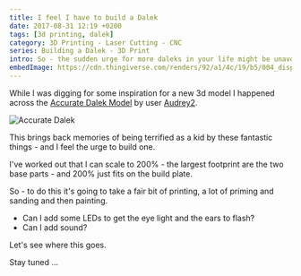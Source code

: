 ```yaml
---
title: I feel I have to build a Dalek
date: 2017-08-31 12:19 +0200
tags: [3d printing, dalek]
category: 3D Printing - Laser Cutting - CNC
series: Building a Dalek - 3D Print
intro: So - the sudden urge for more daleks in your life might be unavoidable?
embedImage: https://cdn.thingiverse.com/renders/92/a1/4c/19/b5/004_display_large.jpg
---
```


While I was digging for some inspiration for a new 3d model I happened across the [Accurate Dalek Model](https://www.thingiverse.com/thing:369866) by user [Audrey2](https://www.thingiverse.com/Audrey2/about).

![Accurate Dalek](https://cdn.thingiverse.com/renders/92/a1/4c/19/b5/004_display_large.jpg)

This brings back memories of being terrified as a kid by these fantastic things - and I feel the urge to build one.

I've worked out that I can scale to 200% - the largest footprint are the two base parts - and 200% just fits on the build plate.

So - to do this it's going to take a fair bit of printing, a lot of priming and sanding and then painting.

- Can I add some LEDs to get the eye light and the ears to flash?
- Can I add sound?

Let's see where this goes.

Stay tuned ...
